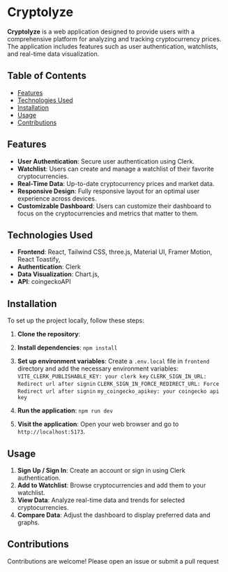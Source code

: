 # Cryptolyze

**Cryptolyze** is a web application designed to provide users with a comprehensive platform for analyzing and tracking cryptocurrency prices. The application includes features such as user authentication, watchlists, and real-time data visualization.

## Table of Contents

-   [Features](#features)
-   [Technologies Used](#technologies-used)
-   [Installation](#installation)
-   [Usage](#usage)
-   [Contributions](#contributions)

## Features

-   **User Authentication**: Secure user authentication using Clerk.
-   **Watchlist**: Users can create and manage a watchlist of their favorite cryptocurrencies.
-   **Real-Time Data**: Up-to-date cryptocurrency prices and market data.
-   **Responsive Design**: Fully responsive layout for an optimal user experience across devices.
-   **Customizable Dashboard**: Users can customize their dashboard to focus on the cryptocurrencies and metrics that matter to them.

## Technologies Used

-   **Frontend**: React, Tailwind CSS, three.js, Material UI, Framer Motion, React Toastify, 
-   **Authentication**: Clerk
-   **Data Visualization**: Chart.js, 
-   **API**: coingeckoAPI

## Installation

To set up the project locally, follow these steps:

1.  **Clone the repository**: 
2.  **Install dependencies**: `npm install`
3.  **Set up environment variables**: Create a `.env.local` file in  `frontend` directory and add the necessary environment variables:
`VITE_CLERK_PUBLISHABLE_KEY: your clerk key`
`CLERK_SIGN_IN_URL: Redirect url after signin`
`CLERK_SIGN_IN_FORCE_REDIRECT_URL: Force Redirect url after signin`
`my_coingecko_apikey: your coingecko api key`

5.  **Run the application**:  `npm run dev`
6.  **Visit the application**: Open your web browser and go to `http://localhost:5173`.
    

## Usage

1.  **Sign Up / Sign In**: Create an account or sign in using Clerk authentication.
2.  **Add to Watchlist**: Browse cryptocurrencies and add them to your watchlist.
3.  **View Data**: Analyze real-time data and trends for selected cryptocurrencies.
4.  **Compare Data**: Adjust the dashboard to display preferred data and graphs.

## Contributions

Contributions are welcome! Please open an issue or submit a pull request


